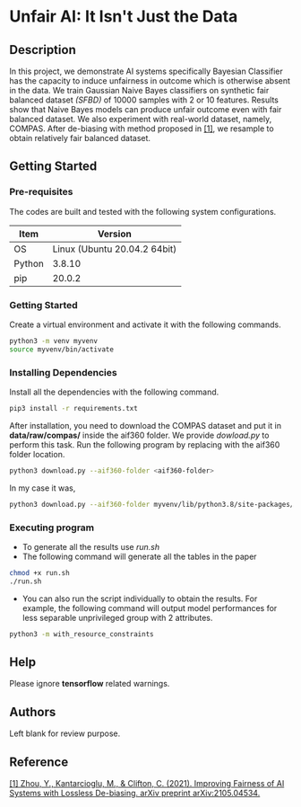 # Unfair AI: It Isn't Just the Data

## Description

In this project, we demonstrate AI systems specifically Bayesian 
Classifier has the capacity to induce unfairness in outcome which
is otherwise absent in the data. We train Gaussian Naive Bayes
classifiers on synthetic fair balanced dataset *(SFBD)* of 10000
samples with 2 or 10 features. Results show that Naive Bayes models
can produce unfair outcome even with fair balanced dataset. We 
also experiment with real-world dataset, namely, COMPAS. After
de-biasing with method proposed in [[1]](#1), we resample to obtain 
relatively fair balanced dataset.

## Getting Started

### Pre-requisites

The codes are built and tested with the following 
system configurations.

|  Item   |  Version                      |
| ------- | ------------------------------|
| OS      | Linux (Ubuntu 20.04.2 64bit)  |
| Python  | 3.8.10                        |
| pip     |  20.0.2                             |

### Getting Started

Create a virtual environment and activate it with the following
commands.

```bash
python3 -m venv myvenv
source myvenv/bin/activate
```

### Installing Dependencies

Install all the dependencies with the following command.

```bash
pip3 install -r requirements.txt
```

After installation, you need to download the COMPAS dataset
and put it in **data/raw/compas/** inside the aif360 folder. We provide 
*dowload.py* to perform this task. Run the following program
by replacing *<aif360-folder>* with the aif360 folder location.

```bash
python3 download.py --aif360-folder <aif360-folder>
```
In my case it was,
```bash
python3 download.py --aif360-folder myvenv/lib/python3.8/site-packages/aif360/
```


### Executing program

* To generate all the results use *run.sh*
* The following command will generate all the tables in the paper
```bash
chmod +x run.sh
./run.sh
```

* You can also run the script individually to obtain the results.
For example, the following command will output model performances
for less separable unprivileged group with 2 attributes.
```bash
python3 -m with_resource_constraints
```
## Help

Please ignore **tensorflow** related warnings.

## Authors

Left blank for review purpose.

## Reference
<a id="1" href="https://arxiv.org/abs/2105.04534">[1]
Zhou, Y., Kantarcioglu, M., & Clifton, C. (2021). Improving Fairness of AI Systems with Lossless De-biasing. arXiv preprint arXiv:2105.04534.</a> 